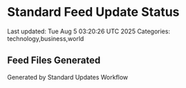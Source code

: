 # Standard Feed Update Status
Last updated: Tue Aug  5 03:20:26 UTC 2025
Categories: technology,business,world

## Feed Files Generated

Generated by Standard Updates Workflow
